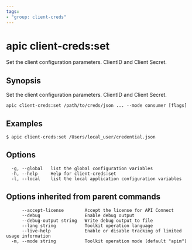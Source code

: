 ```yaml
---
tags:
- "group: client-creds"
---
```

# apic client-creds:set

Set the client configuration parameters. ClientID and Client Secret.

## Synopsis

Set the client configuration parameters. ClientID and Client Secret.

```
apic client-creds:set /path/to/creds/json ... --mode consumer [flags]
```

## Examples

```
$ apic client-creds:set /Users/local_user/credential.json

```


## Options

```
  -g, --global   list the global configuration variables
  -h, --help     Help for client-creds:set
  -l, --local    list the local application configuration variables
```

## Options inherited from parent commands

```
      --accept-license        Accept the license for API Connect
      --debug                 Enable debug output
      --debug-output string   Write debug output to file
      --lang string           Toolkit operation language
      --live-help             Enable or disable tracking of limited usage information
  -m, --mode string           Toolkit operation mode (default "apim")
```
